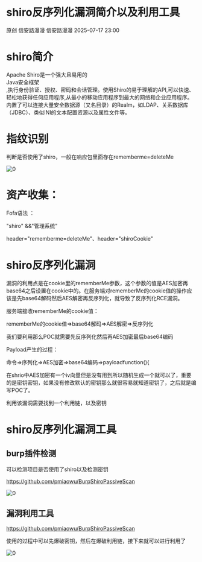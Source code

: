 #  shiro反序列化漏洞简介以及利用工具  
原创 信安路漫漫  信安路漫漫   2025-07-17 23:00  
  
# shiro简介  
  
Apache Shiro是一个强大且易用的  
Java安全框架  
,执行身份验证、授权、密码和会话管理。使用Shiro的易于理解的API,可以快速、轻松地获得任何应用程序,从最小的移动应用程序到最大的网络和企业应用程序。内置了可以连接大量安全数据源（又名目录）的Realm，如LDAP、关系数据库（JDBC）、类似INI的文本配置资源以及属性文件等。  
# 指纹识别  
  
判断是否使用了shiro，一般在响应包里面存在rememberme=deleteMe  
  
![0](https://mmbiz.qpic.cn/sz_mmbiz_png/Rzo6rPw2nByKMnXGvL0cDS2VvvPoTsv1PwZzVV9fc5ictXaunzSHFOqdPs4UZjWjtwibzuqZ1fyqdmUYjezIcvqA/640?wx_fmt=png&from=appmsg "")  
# 资产收集：  
  
Fofa语法 ：  
  
"shiro" &&"管理系统"  
  
header="rememberme=deleteMe"、header="shiroCookie"  
# shiro反序列化漏洞  
  
漏洞的利用点是在cookie里的rememberMe参数，这个参数的值是AES加密再base64之后设置在cookie中的。在服务端对rememberMe的cookie值的操作应该是先base64解码然后AES解密再反序列化，就导致了反序列化RCE漏洞。  
  
服务端接收rememberMe的cookie值：  
  
rememberMe的cookie值=>base64解码=>AES解密=>反序列化  
  
我们要利用那么POC就需要先反序列化然后再AES加密最后base64编码  
  
Payload产生的过程：  
  
命令=>序列化=>AES加密=>base64编码=>payloadfunction(){    
  
在shrio中AES加密有一个iv向量但是没有用到所以随机生成一个就可以了，重要的是密钥密钥，如果没有修改默认的密钥那么就很容易就知道密钥了，之后就是编写POC了。  
  
  
利用该漏洞需要找到一个利用链，以及密钥  
  
# shiro反序列化漏洞工具  
## burp插件检测  
  
可以检测项目是否使用了shiro以及检测密钥  
  
https://github.com/pmiaowu/BurpShiroPassiveScan  
  
![0](https://mmbiz.qpic.cn/sz_mmbiz_png/Rzo6rPw2nByKMnXGvL0cDS2VvvPoTsv1oEvwU2h2hVZksjxZna0X9XicLcYMhcCr0pRogzDbmicUFfgrIDGnCEibw/640?wx_fmt=png&from=appmsg "")  
## 漏洞利用工具  
  
https://github.com/pmiaowu/BurpShiroPassiveScan  
  
使用的过程中可以先爆破密钥，然后在爆破利用链，接下来就可以进行利用了  
  
![0](https://mmbiz.qpic.cn/sz_mmbiz_png/Rzo6rPw2nByKMnXGvL0cDS2VvvPoTsv1GSetqfYibGhhbqEOricJAy8zU4ERkplkKhOzJb9zSSR868dibHKITgn7g/640?wx_fmt=png&from=appmsg "")  
  
  
  
